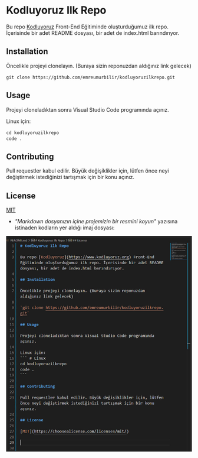 # Kodluyoruz Ilk Repo

Bu repo [Kodluyoruz](https://www.kodluyoruz.org) Front-End Eğitiminde oluşturduğumuz ilk repo. İçerisinde bir adet README dosyası, bir adet de index.html barındırıyor.

## Installation

Öncelikle projeyi clonelayın. (Buraya sizin reponuzdan aldığınız link gelecek)

```
git clone https://github.com/emreumurbilir/kodluyoruzilkrepo.git
```

## Usage

Projeyi cloneladıktan sonra Visual Studio Code programında açınız.

Linux için:
``` # Linux
cd kodluyoruzilkrepo
code .
```

## Contributing

Pull requestler kabul edilir. Büyük değişiklikler için, lütfen önce neyi değiştirmek istediğinizi tartışmak için bir konu açınız.

## License

[MIT](https://choosealicense.com/licenses/mit/)

* *"Markdown dosyanızın içine projemizin bir resmini koyun"* yazısına istinaden kodların yer aldığı imaj dosyası: 

![](kodluyoruzgithub.jpg)

